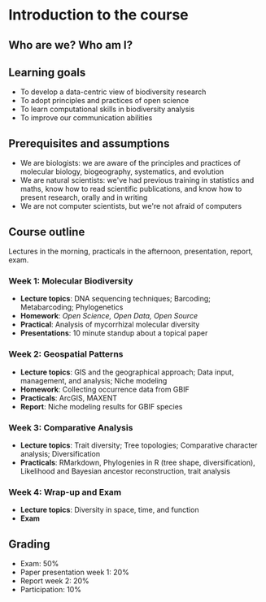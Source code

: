 Introduction to the course
==========================

Who are we? Who am I?
---------------------

Learning goals
--------------
- To develop a data-centric view of biodiversity research
- To adopt principles and practices of open science
- To learn computational skills in biodiversity analysis
- To improve our communication abilities

Prerequisites and assumptions
-----------------------------
- We are biologists: we are aware of the principles and 
  practices of molecular biology, biogeography, systematics,
  and evolution
- We are natural scientists: we've had previous training
  in statistics and maths, know how to read scientific
  publications, and know how to present research, orally 
  and in writing
- We are not computer scientists, but we're not afraid of
  computers

Course outline
--------------
Lectures in the morning, practicals in the afternoon, 
presentation, report, exam.

### Week 1: Molecular Biodiversity
- **Lecture topics**: DNA sequencing techniques; Barcoding; 
  Metabarcoding; Phylogenetics
- **Homework**: _Open Science, Open Data, Open Source_
- **Practical**: Analysis of mycorrhizal molecular diversity
- **Presentations**: 10 minute standup about a topical paper

### Week 2: Geospatial Patterns
- **Lecture topics**: GIS and the geographical approach;
  Data input, management, and analysis; Niche modeling
- **Homework**: Collecting occurrence data from GBIF
- **Practicals**: ArcGIS, MAXENT
- **Report**: Niche modeling results for GBIF species

### Week 3: Comparative Analysis
- **Lecture topics**: Trait diversity; Tree topologies;
  Comparative character analysis; Diversification
- **Practicals**: RMarkdown, Phylogenies in R (tree shape,
  diversification), Likelihood and Bayesian ancestor 
  reconstruction, trait analysis

### Week 4: Wrap-up and Exam
- **Lecture topics**: Diversity in space, time, and function
- **Exam**

Grading
-------
- Exam: 50%
- Paper presentation week 1: 20%
- Report week 2: 20%
- Participation: 10%